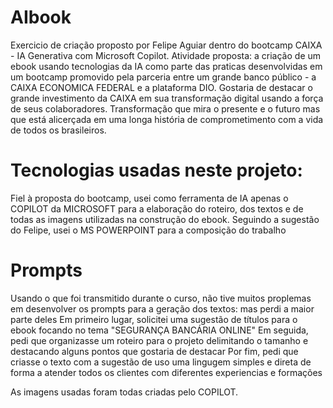 # AIbook
Exercicio de criação proposto por Felipe Aguiar dentro do bootcamp CAIXA - IA Generativa com Microsoft Copilot.
Atividade proposta: a criação de um ebook usando tecnologias da IA como parte das praticas desenvolvidas em um bootcamp promovido pela parceria entre um grande banco público - a CAIXA ECONOMICA FEDERAL  e a plataforma DIO.
Gostaria de destacar o grande investimento da CAIXA em sua transformação digital usando a força de seus colaboradores. Transformação que mira o presente e o futuro mas que está alicerçada em uma longa história de comprometimento com a vida de todos os brasileiros.

# Tecnologias usadas neste projeto:

Fiel à proposta do bootcamp, usei como ferramenta de IA apenas o COPILOT da MICROSOFT para a elaboração do roteiro, dos textos e de todas as imagens utilizadas na construção do ebook.
Seguindo a sugestão do Felipe, usei o MS POWERPOINT para a composição do trabalho

# Prompts

Usando o que foi transmitido durante o curso, não tive muitos proplemas em desenvolver os prompts para a geração dos textos: mas perdi a maior parte deles
Em primeiro lugar, solicitei uma sugestão de títulos para o ebook focando no tema "SEGURANÇA BANCÁRIA ONLINE"
Em seguida, pedi que organizasse um roteiro para o projeto delimitando o tamanho e destacando alguns pontos que gostaria de destacar 
Por fim, pedi que criasse o texto com a sugestão de uso uma lingugem simples e direta de forma a atender todos os clientes com diferentes experiencias e formações

As imagens usadas foram todas criadas pelo COPILOT. 
